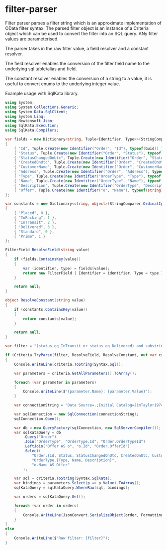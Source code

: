 # filter-parser

Filter parser parses a filter string which is an approximate implementation of OData filter syntax.
The parsed filter object is an instance of a Criteria object which can be used to convert the filter into an SQL query.
ANy filter values are parameterised.

The parser takes in the raw filter value, a field resolver and a constant resolver.

The field resolver enables the conversion of the filter field name to the underlying sql table/alias and field.

The constant resolver enables the conversion of a string to a value, it is useful to convert enums to the underlying integer value.

Example usage with SqlKata library.

```csharp
using System;
using System.Collections.Generic;
using System.Data.SqlClient;
using System.Linq;
using Newtonsoft.Json;
using SqlKata.Execution;
using SqlKata.Compilers;
```

```csharp
var fields = new Dictionary<string, Tuple<Identifier, Type>>(StringComparer.OrdinalIgnoreCase)
{
    { "Id", Tuple.Create(new Identifier("Order", "Id"), typeof(Guid)) },
    { "Status", Tuple.Create(new Identifier("Order", "Status"), typeof(int)) },
    { "StatusChangedOnUtc", Tuple.Create(new Identifier("Order", "StatusChangedOnUtc"), typeof(DateTime)) },
    { "CreatedOnUtc", Tuple.Create(new Identifier("Order", "CreatedOnUtc"), typeof(DateTime)) },
    { "CustomerName", Tuple.Create(new Identifier("Order", "CustomerName"), typeof(string)) },
    { "Address", Tuple.Create(new Identifier("Order", "Address"), typeof(string)) },
    { "Type", Tuple.Create(new Identifier("OrderType", "Type"), typeof(int)) },
    { "Name", Tuple.Create(new Identifier("OrderType", "Name"), typeof(string)) },
    { "Description", Tuple.Create(new Identifier("OrderType", "Description"), typeof(string)) },
    { "Offer", Tuple.Create(new Identifier("o", "Name"), typeof(string)) }
};

var constants = new Dictionary<string, object>(StringComparer.OrdinalIgnoreCase)
{
    { "Placed", 0 },
    { "InPacking", 1 },
    { "InTransit", 2 },
    { "Delivered", 3 },
    { "Standard", 0 },
    { "Prime", 1 }
};

FilterField ResolveField(string value)
{
    if (fields.ContainsKey(value))
    {
        var (identifier, type) = fields[value];
        return new FilterField { Identifier = identifier, Type = type };
    }

    return null;
}

object ResolveConstant(string value)
{
    if (constants.ContainsKey(value))
    {
        return constants[value];
    }

    return null;
}

var filter = "(status eq InTransit or status eq Delivered) and substring(CustomerName, 1, 3) eq 'Jim'";

if (Criteria.TryParse(filter, ResolveField, ResolveConstant, out var criteria))
{
    Console.WriteLine(criteria.ToString(Syntax.Sql));

    var parameters = criteria.GetAllParameters().ToArray();

    foreach (var parameter in parameters)
    {
        Console.WriteLine($"{parameter.Name}: {parameter.Value}");
    }

    var connectionString = "Data Source=.;Initial Catalog=JimTaylor1974FilterParserExampleData;Integrated Security=true;";

    var sqlConnection = new SqlConnection(connectionString);
    sqlConnection.Open();

    var db = new QueryFactory(sqlConnection, new SqlServerCompiler());
    var sqlKataQuery = db
        .Query("Order")
        .Join("OrderType", "OrderType.Id", "Order.OrderTypeId")
        .LeftJoin("Offer AS o", "o.Id", "Order.OfferId")
        .Select(
            "Order.{Id, Status, StatusChangedOnUtc, CreatedOnUtc, CustomerName, Address}",
            "OrderType.{Type, Name, Description}",
            "o.Name AS Offer"
        );

    var sql = criteria.ToString(Syntax.SqlKata);
    var bindings = parameters.Select(p => p.Value).ToArray();
    sqlKataQuery = sqlKataQuery.WhereRaw(sql, bindings);

    var orders = sqlKataQuery.Get();

    foreach (var order in orders)
    {
        Console.WriteLine(JsonConvert.SerializeObject(order, Formatting.Indented));
    }
}
else
{
    Console.WriteLine($"Raw filter: {filter}");
}
```
